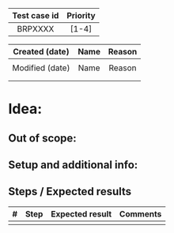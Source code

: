 | Test case id | Priority |
|:------------:|:--------:|
|   BRPXXXX    |  [1-4]   |

| Created (date)  |  Name  |    Reason   |
|:---------------:|:------:|:-----------:|
|                 |        |             |
| Modified (date) |  Name  |    Reason   |
|                 |        |             |
|                 |        |             |

# Idea:

## Out of scope:

## Setup and additional info:

## Steps / Expected results
| # | Step | Expected result | Comments |
|:-:|:----:|-----------------|----------|
|   |      |                 |          |
